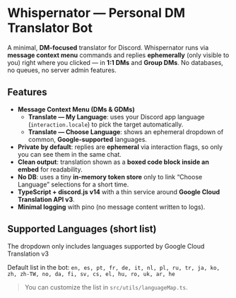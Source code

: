 # Whispernator — Personal DM Translator Bot

A minimal, **DM-focused** translator for Discord. Whispernator runs via **message context menu** commands and replies **ephemerally** (only visible to you) right where you clicked — in **1:1 DMs** and **Group DMs**. No databases, no queues, no server admin features.

## Features
- **Message Context Menu (DMs & GDMs)**
  - **Translate — My Language**: uses your Discord app language (`interaction.locale`) to pick the target automatically.
  - **Translate — Choose Language**: shows an ephemeral dropdown of common, **Google-supported** languages.
- **Private by default**: replies are **ephemeral** via interaction flags, so only you can see them in the same chat.
- **Clean output**: translation shown as a **boxed code block inside an embed** for readability.
- **No DB**: uses a tiny **in-memory token store** only to link “Choose Language” selections for a short time.
- **TypeScript + discord.js v14** with a thin service around **Google Cloud Translation API v3**.
- **Minimal logging** with pino (no message content written to logs).

## Supported Languages (short list)
The dropdown only includes languages supported by Google Cloud Translation v3

Default list in the bot:
`en, es, pt, fr, de, it, nl, pl, ru, tr, ja, ko, zh, zh-TW, no, da, fi, sv, cs, el, hu, ro, uk, ar, he`

> You can customize the list in `src/utils/languageMap.ts`.
